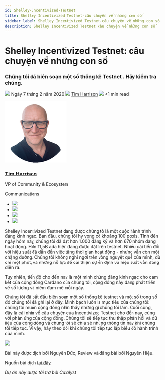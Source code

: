 ```yaml
---
id: Shelley-Incentivized-Testnet
title: Shelley Incentivized Testnet-câu chuyện về những con số
sidebar_label: Shelley Incentivized Testnet-câu chuyện về những con số
description: Shelley Incentivized Testnet câu chuyện về những con số
--- 
```


# Shelley Incentivized Testnet: câu chuyện về những con số

### **Chúng tôi đã biên soạn một số thống kê Testnet . Hãy kiểm tra chúng.**

![](img/2020-02-07-shelley-incentivized-testnet-story-in-numbers.002.png) Ngày 7 tháng 2 năm 2020 ![](img/2020-02-07-shelley-incentivized-testnet-story-in-numbers.002.png) [Tim Harrison](tmp//en/blog/authors/tim-harrison/page-1/) ![](img/2020-02-07-shelley-incentivized-testnet-story-in-numbers.003.png) &lt;1 min read

![Tim Harrison](img/2020-02-07-shelley-incentivized-testnet-story-in-numbers.004.png)[](tmp//en/blog/authors/tim-harrison/page-1/)

### [**Tim Harrison**](tmp//en/blog/authors/tim-harrison/page-1/)

VP of Community &amp; Ecosystem

Communications

- ![](img/2020-02-07-shelley-incentivized-testnet-story-in-numbers.005.png)[](mailto:tim.harrison@iohk.io "Email")
- ![](img/2020-02-07-shelley-incentivized-testnet-story-in-numbers.006.png)[](https://uk.linkedin.com/in/timbharrison "LinkedIn")
- ![](img/2020-02-07-shelley-incentivized-testnet-story-in-numbers.007.png)[](https://twitter.com/timbharrison "Twitter")
- ![](img/2020-02-07-shelley-incentivized-testnet-story-in-numbers.008.png)[](https://github.com/timbharrison "GitHub")

Shelley Incentivized Testnet đang được chứng tỏ là một cuộc hành trình đáng kinh ngạc. Ban đầu, chúng tôi hy vọng có khoảng 100 pools. Tính đến ngày hôm nay, chúng tôi đã đạt hơn 1.000 đăng ký và hơn 670 nhóm đang hoạt động. Hơn 11,5B ada hiện đang được đặt trên testnet. Nhiều cải tiến đối với hiệu suất đã dẫn đến việc tăng thời gian hoạt động - nhưng vẫn còn một chặng đường. Chúng tôi không nghỉ ngơi trên vòng nguyệt quế của mình, dù chỉ một phút, và những nỗ lực để cải thiện sự ổn định và hiệu suất vẫn đang diễn ra.

Tuy nhiên, tiến độ cho đến nay là một minh chứng đáng kinh ngạc cho cam kết của cộng đồng Cardano của chúng tôi, cộng đồng này đang phát triển về số lượng và niềm đam mê mỗi ngày.

Chúng tôi đã bắt đầu biên soạn một số thống kê testnet và một số  trong số đó chúng tôi đã ghi lại ở đây. Minh bạch luôn là mục tiêu của chúng tôi: chúng tôi muốn cộng đồng nhìn thấy những gì chúng tôi làm. Cuối cùng, đây là cái nhìn về câu chuyện của Incentivized Testnet cho đến nay, cùng với phản ứng của cộng đồng. Chúng tôi sẽ tiếp tục thu thập phản hồi và dữ liệu của cộng đồng và chúng tôi sẽ chia sẻ những thông tin này khi chúng tôi tiếp tục. Vì vậy, hãy theo dõi khi chúng tôi tiếp tục lập biểu đồ hành trình của mình.


<img src="https://ucarecdn.com/df1b0cb3-5d65-4a0a-ad3c-059c66bf6c69/-/format/webp/-/quality/best/-/progressive/yes/" width="900" />

Bài này được dịch bởi Nguyễn Đức, Review và đăng bài bởi Nguyễn Hiệu. 

Nguồn bài dịch [tại đây](https://iohk.io/en/blog/posts/2020/02/07/shelley-incentivized-testnet-story-in-numbers) 

*Dự án này được tài trợ bởi Catalyst*
